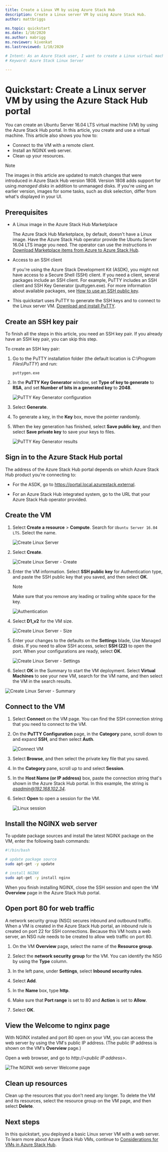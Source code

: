 ```yaml
---
title: Create a Linux VM by using Azure Stack Hub 
description: Create a Linux server VM by using Azure Stack Hub.
author: mattbriggs

ms.topic: quickstart
ms.date: 1/10/2020
ms.author: mabrigg
ms.reviewer: kivenkat
ms.lastreviewed: 1/10/2020

# Intent: As an Azure Stack user, I want to create a Linux virtual machine in Azure Stack so that I can install an app.
# Keyword: Azure Stack Linux Server

---
```



# Quickstart: Create a Linux server VM by using the Azure Stack Hub portal

You can create an Ubuntu Server 16.04 LTS virtual machine (VM) by using the Azure Stack Hub portal. In this article, you create and use a virtual machine. This article also shows you how to:

* Connect to the VM with a remote client.
* Install an NGINX web server.
* Clean up your resources.

> [!NOTE]  
> The images in this article are updated to match changes that were introduced in Azure Stack Hub version 1808. Version 1808 adds support for using *managed disks* in addition to unmanaged disks. If you're using an earlier version, images for some tasks, such as disk selection, differ from what's displayed in your UI.  

## Prerequisites

* A Linux image in the Azure Stack Hub Marketplace

   The Azure Stack Hub Marketplace, by default, doesn't have a Linux image. Have the Azure Stack Hub operator provide the Ubuntu Server 16.04 LTS image you need. The operator can use the instructions in [Download Marketplace items from Azure to Azure Stack Hub](../operator/azure-stack-download-azure-marketplace-item.md).

* Access to an SSH client

   If you're using the Azure Stack Development Kit (ASDK), you might not have access to a Secure Shell (SSH) client. If you need a client, several packages include an SSH client. For example, PuTTY includes an SSH client and SSH Key Generator (puttygen.exe). For more information about available packages, see [How to use an SSH public key](azure-stack-dev-start-howto-ssh-public-key.md).

* This quickstart uses PuTTY to generate the SSH keys and to connect to the Linux server VM. [Download and install PuTTY](https://www.putty.org).

## Create an SSH key pair

To finish all the steps in this article, you need an SSH key pair. If you already have an SSH key pair, you can skip this step.

To create an SSH key pair:

1. Go to the PuTTY installation folder (the default location is *C:\Program Files\PuTTY*) and run:

    `puttygen.exe`

1. In the **PuTTY Key Generator** window, set **Type of key to generate** to **RSA**, and set **Number of bits in a generated key** to **2048**.

   ![PuTTY Key Generator configuration](media/azure-stack-quick-linux-portal/Putty01a.png)

1. Select **Generate**.

1. To generate a key, in the **Key** box, move the pointer randomly.

1. When the key generation has finished, select **Save public key**, and then select **Save private key** to save your keys to files.

   ![PuTTY Key Generator results](media/azure-stack-quick-linux-portal/Putty02a.png)

## Sign in to the Azure Stack Hub portal

The address of the Azure Stack Hub portal depends on which Azure Stack Hub product you're connecting to:

* For the ASDK, go to https://portal.local.azurestack.external.

* For an Azure Stack Hub integrated system, go to the URL that your Azure Stack Hub operator provided.

## Create the VM

1. Select **Create a resource** > **Compute**. Search for `Ubuntu Server 16.04 LTS`. Select the name.

   ![Create Linux Server](media/azure-stack-quick-linux-portal/image1.png)

1. Select **Create**.

   ![Create Linux Server - Create](media/azure-stack-quick-linux-portal/image2.png)

1. Enter the VM information. Select **SSH public key** for Authentication type, and paste the SSH public key that you saved, and then select **OK**.

    > [!Note]  
    > Make sure that you remove any leading or trailing white space for the key.

   ![Authentication](media/azure-stack-quick-linux-portal/image3.png)

1. Select **D1_v2** for the VM size.

   ![Create Linux Server - Size](media/azure-stack-quick-linux-portal/image4.png)

1. Enter your changes to the defaults on the **Settings** blade,  Use Managed disks. If you need to allow SSH access, select **SSH (22)** to open the port. When your configurations are ready, select **OK**.

   ![Create Linux Server - Settings](media/azure-stack-quick-linux-portal/image5.png)

1. Select **OK** in the Summary to start the VM deployment. Select **Virtual Machines** to see your new VM, search for the VM name, and then select the VM in the search results.

![Create Linux Server - Summary](media/azure-stack-quick-linux-portal/image5.png)

## Connect to the VM

1. Select **Connect** on the VM page. You can find the SSH connection string that you need to connect to the VM. 

1. On the **PuTTY Configuration** page, in the **Category** pane, scroll down to and expand **SSH**, and then select **Auth**. 

   ![Connect VM](media/azure-stack-quick-linux-portal/putty03a.png)

1. Select **Browse**, and then select the private key file that you saved.

1. In the **Category** pane, scroll up to and select **Session**.

1. In the **Host Name (or IP address)** box, paste the connection string that's shown in the Azure Stack Hub portal. In this example, the string is *asadmin@192.168.102.34*.

1. Select **Open** to open a session for the VM.

   ![Linux session](media/azure-stack-quick-linux-portal/Putty05a.png)

## Install the NGINX web server

To update package sources and install the latest NGINX package on the VM, enter the following bash commands:

```bash
#!/bin/bash

# update package source
sudo apt-get -y update

# install NGINX
sudo apt-get -y install nginx
```

When you finish installing NGINX, close the SSH session and open the VM **Overview** page in the Azure Stack Hub portal.

## Open port 80 for web traffic

A network security group (NSG) secures inbound and outbound traffic. When a VM is created in the Azure Stack Hub portal, an inbound rule is created on port 22 for SSH connections. Because this VM hosts a web server, an NSG rule needs to be created to allow web traffic on port 80.

1. On the VM **Overview** page, select the name of the **Resource group**.

1. Select the **network security group** for the VM. You can identify the NSG by using the **Type** column.

1. In the left pane, under **Settings**, select **Inbound security rules**.

1. Select **Add**.

1. In the **Name** box, type **http**. 

1. Make sure that **Port range** is set to 80 and **Action** is set to **Allow**.

1. Select **OK**.

## View the Welcome to nginx page

With NGINX installed and port 80 open on your VM, you can access the web server by using the VM's public IP address. (The public IP address is shown on the VM's **Overview** page.)

Open a web browser, and go to *http://\<public IP address>*.

![The NGINX web server Welcome page](media/azure-stack-quick-linux-portal/linux-05a.png)

## Clean up resources

Clean up the resources that you don't need any longer. To delete the VM and its resources, select the resource group on the VM page, and then select **Delete**.

## Next steps

In this quickstart, you deployed a basic Linux server VM with a web server. To learn more about Azure Stack Hub VMs, continue to [Considerations for VMs in Azure Stack Hub](azure-stack-vm-considerations.md).
